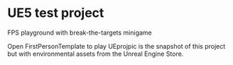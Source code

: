 # UE5 test project 
FPS playground with break-the-targets minigame

Open FirstPersonTemplate to play 
UEprojpic is the snapshot of this project but with environmental assets from the Unreal Engine Store. 
